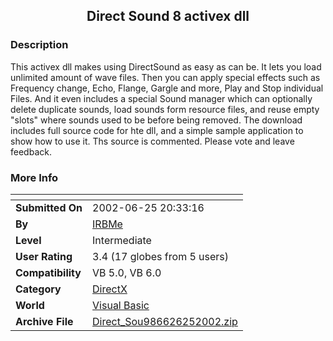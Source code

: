 ﻿<div align="center">

## Direct Sound 8 activex dll


</div>

### Description

This activex dll makes using DirectSound as easy as can be. It lets you load unlimited amount of wave files. Then you can apply special effects such as Frequency change, Echo, Flange, Gargle and more, Play and Stop individual Files. And it even includes a special Sound manager which can optionally delete duplicate sounds, load sounds form resource files, and reuse empty "slots" where sounds used to be before being removed. The download includes full source code for hte dll, and a simple sample application to show how to use it. Ths source is commented. Please vote and leave feedback.
 
### More Info
 


<span>             |<span>
---                |---
**Submitted On**   |2002-06-25 20:33:16
**By**             |[IRBMe](https://github.com/Planet-Source-Code/PSCIndex/blob/master/ByAuthor/irbme.md)
**Level**          |Intermediate
**User Rating**    |3.4 (17 globes from 5 users)
**Compatibility**  |VB 5\.0, VB 6\.0
**Category**       |[DirectX](https://github.com/Planet-Source-Code/PSCIndex/blob/master/ByCategory/directx__1-44.md)
**World**          |[Visual Basic](https://github.com/Planet-Source-Code/PSCIndex/blob/master/ByWorld/visual-basic.md)
**Archive File**   |[Direct\_Sou986626252002\.zip](https://github.com/Planet-Source-Code/irbme-direct-sound-8-activex-dll__1-36262/archive/master.zip)








